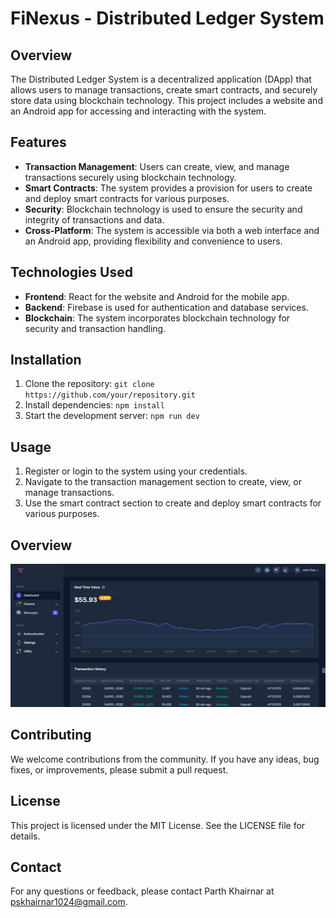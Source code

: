 # FiNexus - Distributed Ledger System

## Overview
The Distributed Ledger System is a decentralized application (DApp) that allows users to manage transactions, create smart contracts, and securely store data using blockchain technology. This project includes a website and an Android app for accessing and interacting with the system.

## Features
- **Transaction Management**: Users can create, view, and manage transactions securely using blockchain technology.
- **Smart Contracts**: The system provides a provision for users to create and deploy smart contracts for various purposes.
- **Security**: Blockchain technology is used to ensure the security and integrity of transactions and data.
- **Cross-Platform**: The system is accessible via both a web interface and an Android app, providing flexibility and convenience to users.

## Technologies Used
- **Frontend**: React for the website and Android for the mobile app.
- **Backend**: Firebase is used for authentication and database services.
- **Blockchain**: The system incorporates blockchain technology for security and transaction handling.

## Installation
1. Clone the repository: `git clone https://github.com/your/repository.git`
2. Install dependencies: `npm install`
3. Start the development server: `npm run dev`

## Usage
1. Register or login to the system using your credentials.
2. Navigate to the transaction management section to create, view, or manage transactions.
3. Use the smart contract section to create and deploy smart contracts for various purposes.

## Overview
![Example Image](image.png)

## Contributing
We welcome contributions from the community. If you have any ideas, bug fixes, or improvements, please submit a pull request.

## License
This project is licensed under the MIT License. See the LICENSE file for details.

## Contact
For any questions or feedback, please contact Parth Khairnar at pskhairnar1024@gmail.com.
